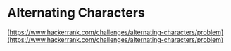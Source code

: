 # Alternating Characters

[https://www.hackerrank.com/challenges/alternating-characters/problem](https://www.hackerrank.com/challenges/alternating-characters/problem)
